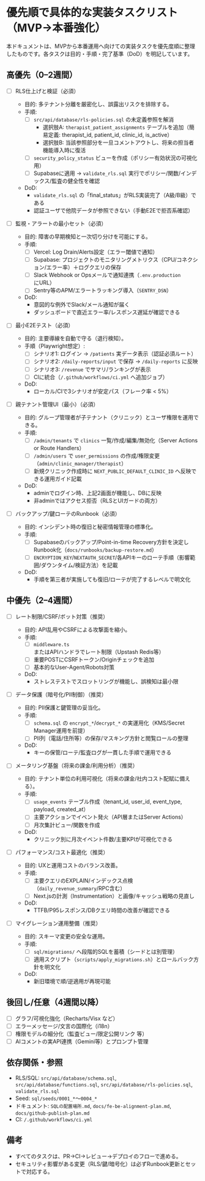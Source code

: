 # 優先順で具体的な実装タスクリスト（MVP→本番強化）

本ドキュメントは、MVPから本番運用へ向けての実装タスクを優先度順に整理したものです。各タスクは目的・手順・完了基準（DoD）を明記しています。

## 高優先（0–2週間）

- [ ] RLS仕上げと検証（必須）
  - 目的: 多テナント分離を厳密化し、誤露出リスクを排除する。
  - 手順:
    - [ ] `src/api/database/rls-policies.sql` の未定義参照を解消
      - 選択肢A: `therapist_patient_assignments` テーブルを追加（簡易定義: therapist_id, patient_id, clinic_id, is_active）
      - 選択肢B: 当該参照部分を一旦コメントアウトし、将来の担当者機能導入時に復活
    - [ ] `security_policy_status` ビューを作成（ポリシー有効状況の可視化用）
    - [ ] Supabaseに適用 → `validate_rls.sql` 実行でポリシー/関数/インデックス/監査の健全性を確認
  - DoD:
    - `validate_rls.sql` の「final_status」がRLS実装完了（A級/B級）である
    - 認証ユーザで他院データが参照できない（手動E2Eで拒否系確認）

- [ ] 監視・アラートの最小セット（必須）
  - 目的: 障害の早期検知と一次切り分けを可能にする。
  - 手順:
    - [ ] Vercel: Log Drain/Alerts設定（エラー閾値で通知）
    - [ ] Supabase: プロジェクトのモニタリングメトリクス（CPU/コネクション/エラー率）＋ログクエリの保存
    - [ ] Slack Webhook or Opsメールで通知連携（`.env.production`にURL）
    - [ ] Sentry等のAPM/エラートラッキング導入（`SENTRY_DSN`）
  - DoD:
    - 意図的な例外でSlack/メール通知が届く
    - ダッシュボードで直近エラー率/レスポンス遅延が確認できる

- [ ] 最小E2Eテスト（必須）
  - 目的: 主要導線を自動で守る（退行検知）。
  - 手順（Playwright想定）:
    - [ ] シナリオ1: ログイン → `/patients` 実データ表示（認証必須ルート）
    - [ ] シナリオ2: `/daily-reports/input` で保存 → `/daily-reports` に反映
    - [ ] シナリオ3: `/revenue` でサマリ/ランキングが表示
    - [ ] CIに統合（`/.github/workflows/ci.yml` へ追加ジョブ）
  - DoD:
    - ローカル/CIで3シナリオが安定パス（フレーク率 < 5%）

- [ ] 親テナント管理UI（最小）（必須）
  - 目的: グループ管理者が子テナント（クリニック）とユーザ権限を運用できる。
  - 手順:
    - [ ] `/admin/tenants` で `clinics` 一覧/作成/編集/無効化（Server Actions or Route Handlers）
    - [ ] `/admin/users` で `user_permissions` の作成/権限変更（`admin/clinic_manager/therapist`）
    - [ ] 新規クリニック作成時に `NEXT_PUBLIC_DEFAULT_CLINIC_ID` へ反映できる運用ガイド記載
  - DoD:
    - adminでログイン時、上記2画面が機能し、DBに反映
    - 非adminではアクセス拒否（RLSとUIガードの両方）

- [ ] バックアップ/鍵ローテのRunbook（必須）
  - 目的: インシデント時の復旧と秘密情報管理の標準化。
  - 手順:
    - [ ] Supabaseのバックアップ/Point-in-time Recovery方針を決定しRunbook化（`docs/runbooks/backup-restore.md`）
    - [ ] `ENCRYPTION_KEY`/`NEXTAUTH_SECRET`/各APIキーのローテ手順（影響範囲/ダウンタイム/検証方法）を記載
  - DoD:
    - 手順を第三者が実施しても復旧/ローテが完了するレベルで明文化

## 中優先（2–4週間）

- [ ] レート制限/CSRF/ボット対策（推奨）
  - 目的: API乱用やCSRFによる攻撃面を縮小。
  - 手順:
    - [ ] `middleware.ts` またはAPIハンドラでレート制限（Upstash Redis等）
    - [ ] 重要POSTにCSRFトークン/Originチェックを追加
    - [ ] 基本的なUser-Agent/Robots対策
  - DoD:
    - ストレステストでスロットリングが機能し、誤検知は最小限

- [ ] データ保護（暗号化/PII制御）（推奨）
  - 目的: PII保護と鍵管理の妥当化。
  - 手順:
    - [ ] `schema.sql` の `encrypt_*`/`decrypt_*` の実運用化（KMS/Secret Manager運用を前提）
    - [ ] PII列（電話/住所等）の保存/マスキング方針と閲覧ロールの整理
  - DoD:
    - キーの保管/ローテ/監査ログが一貫した手順で運用できる

- [ ] メータリング基盤（将来の課金/利用分析）（推奨）
  - 目的: テナント単位の利用可視化（将来の課金/社内コスト配賦に備える）。
  - 手順:
    - [ ] `usage_events` テーブル作成（tenant_id, user_id, event_type, payload, created_at）
    - [ ] 主要アクションでイベント発火（API層またはServer Actions）
    - [ ] 月次集計ビュー/関数を作成
  - DoD:
    - クリニック別に月次イベント件数/主要KPIが可視化できる

- [ ] パフォーマンス/コスト最適化（推奨）
  - 目的: UXと運用コストのバランス改善。
  - 手順:
    - [ ] 主要クエリのEXPLAIN/インデックス点検（`daily_revenue_summary`/RPC含む）
    - [ ] Next.jsの計測（Instrumentation）と画像/キャッシュ戦略の見直し
  - DoD:
    - TTFB/P95レスポンス/DBクエリ時間の改善が確認できる

- [ ] マイグレーション運用整備（推奨）
  - 目的: スキーマ変更の安全な運用。
  - 手順:
    - [ ] `sql/migrations/` へ段階的SQLを蓄積（シードとは別管理）
    - [ ] 適用スクリプト（`scripts/apply_migrations.sh`）とロールバック方針を明文化
  - DoD:
    - 新旧環境で順/逆適用が再現可能

## 後回し/任意（4週間以降）

- [ ] グラフ/可視化強化（Recharts/Visx など）
- [ ] エラーメッセージ/文言の国際化（i18n）
- [ ] 権限モデルの細分化（監査ビュー/限定公開リンク 等）
- [ ] AIコメントの実API連携（Gemini等）とプロンプト管理

## 依存関係・参照
- RLS/SQL: `src/api/database/schema.sql`, `src/api/database/functions.sql`, `src/api/database/rls-policies.sql`, `validate_rls.sql`
- Seed: `sql/seeds/0001_*`〜`0004_*`
- ドキュメント: `SQLの配置場所.md`, `docs/fe-be-alignment-plan.md`, `docs/github-publish-plan.md`
- CI: `/.github/workflows/ci.yml`

## 備考
- すべてのタスクは、PR→CI→レビュー→デプロイのフローで進める。
- セキュリティ影響がある変更（RLS/鍵/暗号化）は必ずRunbook更新とセットで対応する。
